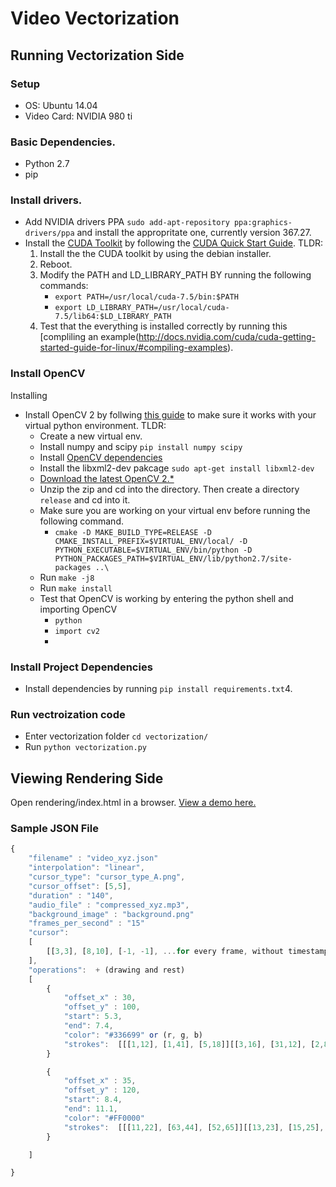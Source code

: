 # Video Vectorization

## Running Vectorization Side

### Setup
* OS: Ubuntu 14.04
* Video Card: NVIDIA 980 ti

### Basic Dependencies.
* Python 2.7
* pip

### Install drivers.
* Add NVIDIA drivers PPA `sudo add-apt-repository ppa:graphics-drivers/ppa` and install the appropritate one, currently version 367.27.
* Install the [CUDA Toolkit](https://developer.nvidia.com/cuda-downloads) by following the [CUDA Quick Start Guide](http://developer.download.nvidia.com/compute/cuda/7.5/Prod/docs/sidebar/CUDA_Quick_Start_Guide.pdf). TLDR:
    1. Install the the CUDA toolkit by using the debian installer.
    2. Reboot.
    3. Modify the PATH and LD_LIBRARY_PATH BY running the following commands:
        * `export PATH=/usr/local/cuda-7.5/bin:$PATH`
        * `export LD_LIBRARY_PATH=/usr/local/cuda-7.5/lib64:$LD_LIBRARY_PATH`
    4. Test that the everything is installed correctly by running this [compliling an example(http://docs.nvidia.com/cuda/cuda-getting-started-guide-for-linux/#compiling-examples).

### Install OpenCV
Installing
* Install OpenCV 2 by follwing [this guide](https://medium.com/@manuganji/installation-of-opencv-numpy-scipy-inside-a-virtualenv-bf4d82220313) to make sure it works with your virtual python environment. TLDR:
    * Create a new virtual env.
    * Install numpy and scipy `pip install numpy scipy`
    * Install [OpenCV dependencies](http://docs.opencv.org/2.4/doc/tutorials/introduction/linux_install/linux_install.html)
    * Install the libxml2-dev pakcage `sudo apt-get install libxml2-dev`
    * [Download the latest OpenCV 2.*](https://sourceforge.net/projects/opencvlibrary/files/opencv-unix/)
    * Unzip the zip and cd into the directory. Then create a directory `release` and cd into it.
    * Make sure you are working on your virtual env before running the following command. 
        * `cmake -D MAKE_BUILD_TYPE=RELEASE -D CMAKE_INSTALL_PREFIX=$VIRTUAL_ENV/local/ -D PYTHON_EXECUTABLE=$VIRTUAL_ENV/bin/python -D PYTHON_PACKAGES_PATH=$VIRTUAL_ENV/lib/python2.7/site-packages ..\`
    * Run `make -j8`
    * Run `make install`
    * Test that OpenCV is working by entering the python shell and importing OpenCV
        * `python`
        * `import cv2`
        * 
### Install Project Dependencies    
* Install dependencies by running `pip install requirements.txt`4. 
 
### Run vectroization code
* Enter vectorization folder `cd vectorization/ `
* Run `python vectorization.py`

## Viewing Rendering Side
Open rendering/index.html in a browser.
[View a demo here.](https://rawgit.com/christianmemije/video-vectorization/master/rendering/index.html)

### Sample JSON File

```javascript
{
    "filename" : "video_xyz.json"
    "interpolation": "linear",
    "cursor_type": "cursor_type_A.png",
    "cursor_offset": [5,5],
    "duration" : "140",
    "audio_file" : "compressed_xyz.mp3",
    "background_image" : "background.png"
    "frames_per_second" : "15"
    "cursor":
    [
        [[3,3], [8,10], [-1, -1], ...for every frame, without timestamps
    ],
    "operations":  + (drawing and rest)
    [
        {
            "offset_x" : 30,
            "offset_y" : 100,
            "start": 5.3,
            "end": 7.4,
            "color": "#336699" or (r, g, b)
            "strokes":  [[[1,12], [1,41], [5,18]][[3,16], [31,12], [2,8]][[7,112], [151,6], [1,11]] ...]
        }

        {
            "offset_x" : 35,
            "offset_y" : 120,
            "start": 8.4,
            "end": 11.1,
            "color": "#FF0000"
            "strokes":  [[[11,22], [63,44], [52,65]][[13,23], [15,25], [1,18]] ...]
        }

    ]

}
```
